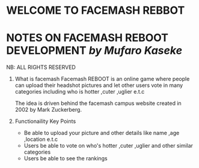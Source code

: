 
# WELCOME TO FACEMASH REBBOT

# NOTES ON FACEMASH REBOOT DEVELOPMENT _by Mufaro Kaseke_

NB: ALL RIGHTS RESERVED


1. What is facemash
	Facemash REBOOT is an online game where people can upload their headshot pictures and let other users vote in many categories including who is hotter ,cuter ,uglier e.t.c

	The idea is driven behind the facemash campus website created in 2002 by Mark Zuckerberg.


2. Functionaility Key Points
	- Be able to upload your picture and other details like name ,age ,location e.t.c
	- Users be able to vote on who's hotter ,cuter ,uglier and other similar categories
	- Users be able to see the rankings 